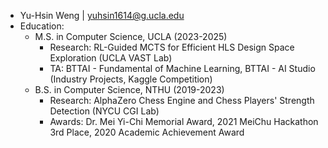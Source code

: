 - Yu-Hsin Weng | yuhsin1614@g.ucla.edu
- Education:
  - M.S. in Computer Science, UCLA (2023-2025)
    - Research: RL-Guided MCTS for Efficient HLS Design Space Exploration (UCLA VAST Lab)
    - TA: BTTAI - Fundamental of Machine Learning, BTTAI - AI Studio (Industry Projects, Kaggle Competition)
  - B.S. in Computer Science, NTHU (2019-2023)
    - Research: AlphaZero Chess Engine and Chess Players' Strength Detection (NYCU CGI Lab)
    - Awards: Dr. Mei Yi-Chi Memorial Award, 2021 MeiChu Hackathon 3rd Place, 2020 Academic Achievement Award
